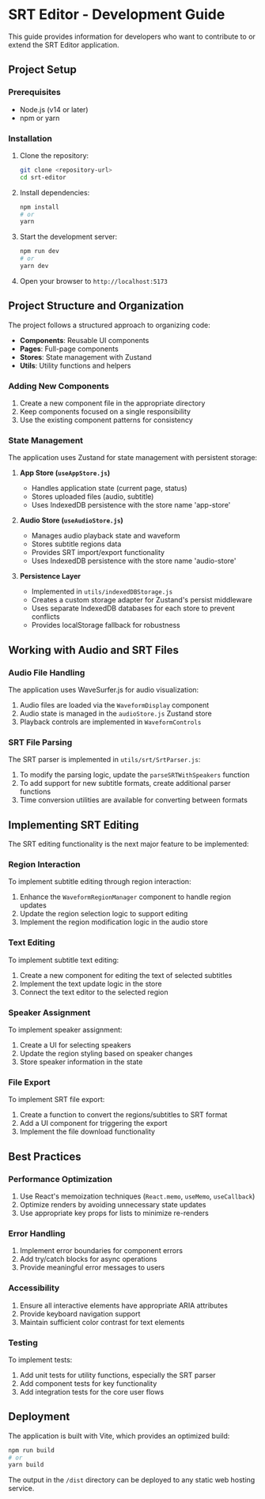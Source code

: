 # SRT Editor - Development Guide

This guide provides information for developers who want to contribute to or extend the SRT Editor application.

## Project Setup

### Prerequisites

- Node.js (v14 or later)
- npm or yarn

### Installation

1. Clone the repository:
   ```bash
   git clone <repository-url>
   cd srt-editor
   ```

2. Install dependencies:
   ```bash
   npm install
   # or
   yarn
   ```

3. Start the development server:
   ```bash
   npm run dev
   # or
   yarn dev
   ```

4. Open your browser to `http://localhost:5173`

## Project Structure and Organization

The project follows a structured approach to organizing code:

- **Components**: Reusable UI components
- **Pages**: Full-page components
- **Stores**: State management with Zustand
- **Utils**: Utility functions and helpers

### Adding New Components

1. Create a new component file in the appropriate directory
2. Keep components focused on a single responsibility
3. Use the existing component patterns for consistency

### State Management

The application uses Zustand for state management with persistent storage:

1. **App Store (`useAppStore.js`)**
   - Handles application state (current page, status)
   - Stores uploaded files (audio, subtitle)
   - Uses IndexedDB persistence with the store name 'app-store'

2. **Audio Store (`useAudioStore.js`)**
   - Manages audio playback state and waveform
   - Stores subtitle regions data
   - Provides SRT import/export functionality
   - Uses IndexedDB persistence with the store name 'audio-store'

3. **Persistence Layer**
   - Implemented in `utils/indexedDBStorage.js`
   - Creates a custom storage adapter for Zustand's persist middleware
   - Uses separate IndexedDB databases for each store to prevent conflicts
   - Provides localStorage fallback for robustness

## Working with Audio and SRT Files

### Audio File Handling

The application uses WaveSurfer.js for audio visualization:

1. Audio files are loaded via the `WaveformDisplay` component
2. Audio state is managed in the `audioStore.js` Zustand store
3. Playback controls are implemented in `WaveformControls`

### SRT File Parsing

The SRT parser is implemented in `utils/srt/SrtParser.js`:

1. To modify the parsing logic, update the `parseSRTWithSpeakers` function
2. To add support for new subtitle formats, create additional parser functions
3. Time conversion utilities are available for converting between formats

## Implementing SRT Editing

The SRT editing functionality is the next major feature to be implemented:

### Region Interaction

To implement subtitle editing through region interaction:

1. Enhance the `WaveformRegionManager` component to handle region updates
2. Update the region selection logic to support editing
3. Implement the region modification logic in the audio store

### Text Editing

To implement subtitle text editing:

1. Create a new component for editing the text of selected subtitles
2. Implement the text update logic in the store
3. Connect the text editor to the selected region

### Speaker Assignment

To implement speaker assignment:

1. Create a UI for selecting speakers
2. Update the region styling based on speaker changes
3. Store speaker information in the state

### File Export

To implement SRT file export:

1. Create a function to convert the regions/subtitles to SRT format
2. Add a UI component for triggering the export
3. Implement the file download functionality

## Best Practices

### Performance Optimization

1. Use React's memoization techniques (`React.memo`, `useMemo`, `useCallback`)
2. Optimize renders by avoiding unnecessary state updates
3. Use appropriate key props for lists to minimize re-renders

### Error Handling

1. Implement error boundaries for component errors
2. Add try/catch blocks for async operations
3. Provide meaningful error messages to users

### Accessibility

1. Ensure all interactive elements have appropriate ARIA attributes
2. Provide keyboard navigation support
3. Maintain sufficient color contrast for text elements

### Testing

To implement tests:

1. Add unit tests for utility functions, especially the SRT parser
2. Add component tests for key functionality
3. Add integration tests for the core user flows

## Deployment

The application is built with Vite, which provides an optimized build:

```bash
npm run build
# or
yarn build
```

The output in the `/dist` directory can be deployed to any static web hosting service.
